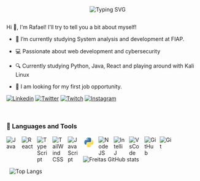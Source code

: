 <div id="user-content-toc">
  <ul align="center">
    <p align="center">
      <img src="https://readme-typing-svg.herokuapp.com?font=Fira+Code&size=28&pause=100&color=7B68EE&center=true&vCenter=true&width=435&lines=Hello%2C+Everyone!" alt="Typing SVG" />
    </p> 
  </ul>
</div>

##
<p>
  Hi 👋, I'm Rafael! I'll try to tell you a bit about myself!

  - 🌱 I’m currently studying System analysis and development at FIAP.
    
  - 💻 Passionate about web development and cybersecurity 

  - 🔍 Currently studying Python, Java, React and playing around with Kali Linux
  
  - 🔭 I am looking for my first job opportunity.
</p>

[![Linkedin](https://img.shields.io/badge/LinkedIn-0077B5?style=for-the-badge&logo=linkedin&logoColor=white)](https://www.linkedin.com/in/rafael-freitas-9345492b5/)
[![Twitter](https://img.shields.io/badge/Twitter-1DA1F2?style=for-the-badge&logo=twitter&logoColor=white)](https://x.com/FreitasRaff)
[![Twitch](https://img.shields.io/badge/Twitch-9146FF?style=for-the-badge&logo=twitch&logoColor=white)](https://www.twitch.tv/s0mew4y)
[![Instagram](https://img.shields.io/badge/Instagram-E4405F?style=for-the-badge&logo=instagram&logoColor=white)](https://www.instagram.com/freitas.raff/)

<br>

### 🧰 Languages and Tools

<img align="left" alt="Java" width="30px" style="padding-right:10px;" src="https://cdn.jsdelivr.net/gh/devicons/devicon/icons/java/java-original.svg"/>
<img align="left" alt="React" width="30px" style="padding-right:10px;" src="https://cdn.jsdelivr.net/gh/devicons/devicon/icons/react/react-original.svg" />
<img align="left" alt="TypeScript" width="30px" style="padding-right:10px;" src="https://cdn.jsdelivr.net/gh/devicons/devicon/icons/typescript/typescript-plain.svg" />
<img align="left" alt="TailWindCSS" width="30px" style="padding-right:10px;" src="https://cdn.jsdelivr.net/gh/devicons/devicon@latest/icons/tailwindcss/tailwindcss-original.svg" />
<img align="left" alt="JavaScript" width="30px" style="padding-right:10px;" src="https://cdn.jsdelivr.net/gh/devicons/devicon/icons/javascript/javascript-plain.svg" />
<img align="left" alt="Python" width="30px" style="padding-right:10px;" src="https://raw.githubusercontent.com/devicons/devicon/master/icons/python/python-original.svg" />
<img align="left" alt="NodeJS" width="30px" style="padding-right:10px;" src="https://cdn.jsdelivr.net/gh/devicons/devicon/icons/nodejs/nodejs-original.svg" />
<img align="left" alt="IntelliJ" width="30px" style="padding-right:10px;" src="https://cdn.jsdelivr.net/gh/devicons/devicon@latest/icons/intellij/intellij-original.svg" />
<img align="left" alt="VsCode" width="30px" style="padding-right:10px;" src="https://cdn.jsdelivr.net/gh/devicons/devicon/icons/vscode/vscode-original.svg" />
<img align="left" alt="GitHub" width="30px" style="padding-right:10px;" src="https://cdn.jsdelivr.net/gh/devicons/devicon/icons/github/github-original.svg" />
<img align="left" alt="Git" width="30px" style="padding-right:10px;" src="https://cdn.jsdelivr.net/gh/devicons/devicon/icons/git/git-original.svg" />

<br><br>

<div style="margin-left:8px;">
  
![Freitas GitHub stats](https://github-readme-stats.vercel.app/api?username=devfreitas&show_icons=true&theme=tokyonight)

![Top Langs](https://github-readme-stats.vercel.app/api/top-langs/?username=devfreitas&hide_progress=true&theme=tokyonight)

</div>
